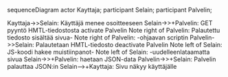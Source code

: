 sequenceDiagram
actor Kayttaja;
participant Selain;
participant Palvelin;

Kayttaja->>Selain: Käyttäjä menee osoitteeseen
Selain->>+Palvelin: GET pyyntö HMTL-tiedostosta
activate Palvelin
Note right of Palvelin: Palautettu tiedosto sisältää sivua-
Note right of Palvelin: -ohjaavan scriptin
Palvelin->>Selain: Palautetaan HMTL-tiedosto
deactivate Palvelin
Note left of Selain: JS-koodi hakee muistiinpanot-
Note left of Selain: -uudelleenlataamatta sivua
Selain->>+Palvelin: haetaan JSON-data
Palvelin->>+Selain: Palvelin palauttaa JSON:in
Selain-->+Kayttaja: Sivu näkyy käyttäjälle
